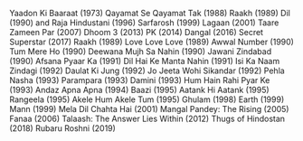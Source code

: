 Yaadon Ki Baaraat (1973)
Qayamat Se Qayamat Tak (1988)
Raakh (1989)
Dil (1990) and
Raja Hindustani (1996)
Sarfarosh (1999)
Lagaan (2001)
Taare Zameen Par (2007)
Dhoom 3 (2013)
PK (2014)
Dangal (2016)
Secret Superstar (2017)
Raakh (1989)
Love Love Love (1989)
Awwal Number (1990)
Tum Mere Ho (1990)
Deewana Mujh Sa Nahin (1990)
Jawani Zindabad (1990)
Afsana Pyaar Ka (1991)
Dil Hai Ke Manta Nahin (1991)
Isi Ka Naam Zindagi (1992)
Daulat Ki Jung (1992)
Jo Jeeta Wohi Sikandar (1992)
Pehla Nasha (1993)
Parampara (1993)
Damini (1993)
Hum Hain Rahi Pyar Ke (1993)
Andaz Apna Apna (1994)
Baazi (1995)
Aatank Hi Aatank (1995)
Rangeela (1995)
Akele Hum Akele Tum (1995)
Ghulam (1998)
Earth (1999)
Mann (1999)
Mela
Dil Chahta Hai (2001)
Mangal Pandey: The Rising (2005)
Fanaa (2006)
Talaash: The Answer Lies Within (2012)
Thugs of Hindostan (2018)
Rubaru Roshni (2019)
